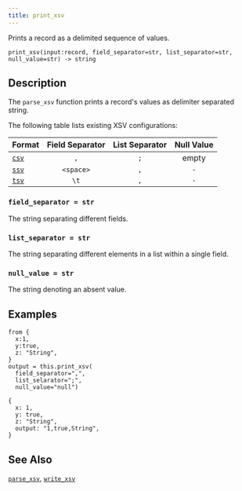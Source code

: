 ```yaml
---
title: print_xsv
---
```


Prints a record as a delimited sequence of values.

```tql
print_xsv(input:record, field_separator=str, list_separator=str, null_value=str) -> string
```

## Description

The `parse_xsv` function prints a record's values as delimiter separated string.

The following table lists existing XSV configurations:

|Format               |Field Separator|List Separator|Null Value|
|---------------------|:-------------:|:------------:|:--------:|
|[`csv`](print_csv)   |`,`            |`;`           | empty    |
|[`ssv`](print_ssv)   |`<space>`      |`,`           |`-`       |
|[`tsv`](print_tsv)   |`\t`           |`,`           |`-`       |

### `field_separator = str`

The string separating different fields.

### `list_separator = str`

The string separating different elements in a list within a single field.

### `null_value = str`

The string denoting an absent value.

## Examples

```tql
from {
  x:1,
  y:true,
  z: "String",
}
output = this.print_xsv(
  field_separator=",",
  list_selarator=";",
  null_value="null")
```

```tql
{
  x: 1,
  y: true,
  z: "String",
  output: "1,true,String",
}
```

## See Also

[`parse_xsv`](parse_xsv), [`write_xsv`](../operators/write_xsv)
